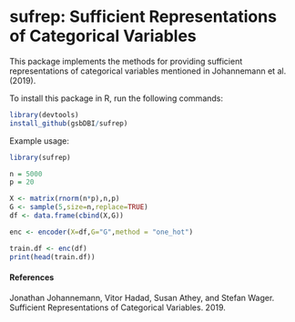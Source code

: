 # sufrep: Sufficient Representations of Categorical Variables

This package implements the methods for providing sufficient representations of categorical variables mentioned in Johannemann et al. (2019).


To install this package in R, run the following commands:
```R
library(devtools)
install_github(gsbDBI/sufrep)
```

Example usage:
```R
library(sufrep)

n = 5000
p = 20

X <- matrix(rnorm(n*p),n,p)
G <- sample(5,size=n,replace=TRUE)
df <- data.frame(cbind(X,G))

enc <- encoder(X=df,G="G",method = "one_hot")

train.df <- enc(df)
print(head(train.df))
```

#### References
Jonathan Johannemann, Vitor Hadad, Susan Athey, and Stefan Wager. Sufficient Representations of Categorical Variables. 2019.

